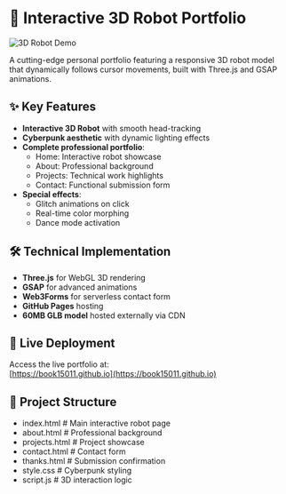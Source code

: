# 🤖 Interactive 3D Robot Portfolio

![3D Robot Demo](https://via.placeholder.com/800x400.png?text=3D+Robot+Following+Cursor)

A cutting-edge personal portfolio featuring a responsive 3D robot model that dynamically follows cursor movements, built with Three.js and GSAP animations.

## ✨ Key Features

- **Interactive 3D Robot** with smooth head-tracking
- **Cyberpunk aesthetic** with dynamic lighting effects
- **Complete professional portfolio**:
  - Home: Interactive robot showcase
  - About: Professional background
  - Projects: Technical work highlights
  - Contact: Functional submission form
- **Special effects**:
  - Glitch animations on click
  - Real-time color morphing
  - Dance mode activation

## 🛠 Technical Implementation

- **Three.js** for WebGL 3D rendering
- **GSAP** for advanced animations
- **Web3Forms** for serverless contact form
- **GitHub Pages** hosting
- **60MB GLB model** hosted externally via CDN

## 🚀 Live Deployment

Access the live portfolio at:  
[https://book15011.github.io](https://book15011.github.io)

## 📂 Project Structure
- index.html # Main interactive robot page
- about.html # Professional background
- projects.html # Project showcase
- contact.html # Contact form
- thanks.html # Submission confirmation
- style.css # Cyberpunk styling
- script.js # 3D interaction logic
